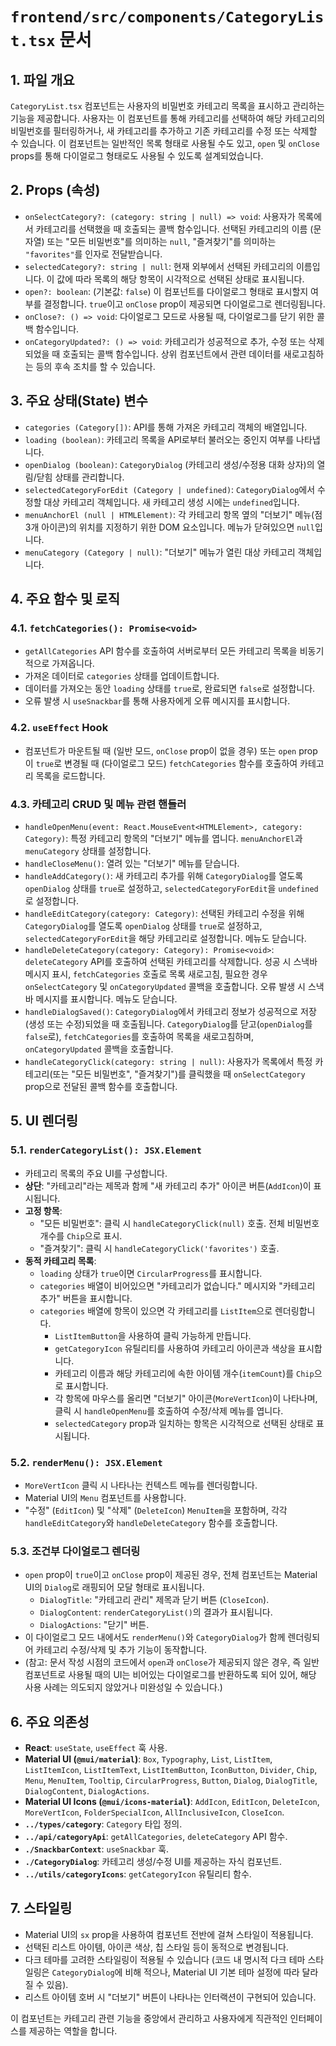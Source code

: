 # `frontend/src/components/CategoryList.tsx` 문서

## 1. 파일 개요

`CategoryList.tsx` 컴포넌트는 사용자의 비밀번호 카테고리 목록을 표시하고 관리하는 기능을 제공합니다. 사용자는 이 컴포넌트를 통해 카테고리를 선택하여 해당 카테고리의 비밀번호를 필터링하거나, 새 카테고리를 추가하고 기존 카테고리를 수정 또는 삭제할 수 있습니다. 이 컴포넌트는 일반적인 목록 형태로 사용될 수도 있고, `open` 및 `onClose` props를 통해 다이얼로그 형태로도 사용될 수 있도록 설계되었습니다.

## 2. Props (속성)

-   `onSelectCategory?: (category: string | null) => void`: 사용자가 목록에서 카테고리를 선택했을 때 호출되는 콜백 함수입니다. 선택된 카테고리의 이름 (문자열) 또는 "모든 비밀번호"를 의미하는 `null`, "즐겨찾기"를 의미하는 `"favorites"`를 인자로 전달받습니다.
-   `selectedCategory?: string | null`: 현재 외부에서 선택된 카테고리의 이름입니다. 이 값에 따라 목록의 해당 항목이 시각적으로 선택된 상태로 표시됩니다.
-   `open?: boolean`: (기본값: `false`) 이 컴포넌트를 다이얼로그 형태로 표시할지 여부를 결정합니다. `true`이고 `onClose` prop이 제공되면 다이얼로그로 렌더링됩니다.
-   `onClose?: () => void`: 다이얼로그 모드로 사용될 때, 다이얼로그를 닫기 위한 콜백 함수입니다.
-   `onCategoryUpdated?: () => void`: 카테고리가 성공적으로 추가, 수정 또는 삭제되었을 때 호출되는 콜백 함수입니다. 상위 컴포넌트에서 관련 데이터를 새로고침하는 등의 후속 조치를 할 수 있습니다.

## 3. 주요 상태(State) 변수

-   `categories (Category[])`: API를 통해 가져온 카테고리 객체의 배열입니다.
-   `loading (boolean)`: 카테고리 목록을 API로부터 불러오는 중인지 여부를 나타냅니다.
-   `openDialog (boolean)`: `CategoryDialog` (카테고리 생성/수정용 대화 상자)의 열림/닫힘 상태를 관리합니다.
-   `selectedCategoryForEdit (Category | undefined)`: `CategoryDialog`에서 수정할 대상 카테고리 객체입니다. 새 카테고리 생성 시에는 `undefined`입니다.
-   `menuAnchorEl (null | HTMLElement)`: 각 카테고리 항목 옆의 "더보기" 메뉴(점 3개 아이콘)의 위치를 지정하기 위한 DOM 요소입니다. 메뉴가 닫혀있으면 `null`입니다.
-   `menuCategory (Category | null)`: "더보기" 메뉴가 열린 대상 카테고리 객체입니다.

## 4. 주요 함수 및 로직

### 4.1. `fetchCategories(): Promise<void>`

-   `getAllCategories` API 함수를 호출하여 서버로부터 모든 카테고리 목록을 비동기적으로 가져옵니다.
-   가져온 데이터로 `categories` 상태를 업데이트합니다.
-   데이터를 가져오는 동안 `loading` 상태를 `true`로, 완료되면 `false`로 설정합니다.
-   오류 발생 시 `useSnackbar`를 통해 사용자에게 오류 메시지를 표시합니다.

### 4.2. `useEffect` Hook

-   컴포넌트가 마운트될 때 (일반 모드, `onClose` prop이 없을 경우) 또는 `open` prop이 `true`로 변경될 때 (다이얼로그 모드) `fetchCategories` 함수를 호출하여 카테고리 목록을 로드합니다.

### 4.3. 카테고리 CRUD 및 메뉴 관련 핸들러

-   `handleOpenMenu(event: React.MouseEvent<HTMLElement>, category: Category)`: 특정 카테고리 항목의 "더보기" 메뉴를 엽니다. `menuAnchorEl`과 `menuCategory` 상태를 설정합니다.
-   `handleCloseMenu()`: 열려 있는 "더보기" 메뉴를 닫습니다.
-   `handleAddCategory()`: 새 카테고리 추가를 위해 `CategoryDialog`를 열도록 `openDialog` 상태를 `true`로 설정하고, `selectedCategoryForEdit`을 `undefined`로 설정합니다.
-   `handleEditCategory(category: Category)`: 선택된 카테고리 수정을 위해 `CategoryDialog`를 열도록 `openDialog` 상태를 `true`로 설정하고, `selectedCategoryForEdit`을 해당 카테고리로 설정합니다. 메뉴도 닫습니다.
-   `handleDeleteCategory(category: Category): Promise<void>`: `deleteCategory` API를 호출하여 선택된 카테고리를 삭제합니다. 성공 시 스낵바 메시지 표시, `fetchCategories` 호출로 목록 새로고침, 필요한 경우 `onSelectCategory` 및 `onCategoryUpdated` 콜백을 호출합니다. 오류 발생 시 스낵바 메시지를 표시합니다. 메뉴도 닫습니다.
-   `handleDialogSaved()`: `CategoryDialog`에서 카테고리 정보가 성공적으로 저장(생성 또는 수정)되었을 때 호출됩니다. `CategoryDialog`를 닫고(`openDialog`를 `false`로), `fetchCategories`를 호출하여 목록을 새로고침하며, `onCategoryUpdated` 콜백을 호출합니다.
-   `handleCategoryClick(category: string | null)`: 사용자가 목록에서 특정 카테고리(또는 "모든 비밀번호", "즐겨찾기")를 클릭했을 때 `onSelectCategory` prop으로 전달된 콜백 함수를 호출합니다.

## 5. UI 렌더링

### 5.1. `renderCategoryList(): JSX.Element`

-   카테고리 목록의 주요 UI를 구성합니다.
-   **상단**: "카테고리"라는 제목과 함께 "새 카테고리 추가" 아이콘 버튼(`AddIcon`)이 표시됩니다.
-   **고정 항목**:
    -   "모든 비밀번호": 클릭 시 `handleCategoryClick(null)` 호출. 전체 비밀번호 개수를 `Chip`으로 표시.
    -   "즐겨찾기": 클릭 시 `handleCategoryClick('favorites')` 호출.
-   **동적 카테고리 목록**:
    -   `loading` 상태가 `true`이면 `CircularProgress`를 표시합니다.
    -   `categories` 배열이 비어있으면 "카테고리가 없습니다." 메시지와 "카테고리 추가" 버튼을 표시합니다.
    -   `categories` 배열에 항목이 있으면 각 카테고리를 `ListItem`으로 렌더링합니다.
        -   `ListItemButton`을 사용하여 클릭 가능하게 만듭니다.
        -   `getCategoryIcon` 유틸리티를 사용하여 카테고리 아이콘과 색상을 표시합니다.
        -   카테고리 이름과 해당 카테고리에 속한 아이템 개수(`itemCount`)를 `Chip`으로 표시합니다.
        -   각 항목에 마우스를 올리면 "더보기" 아이콘(`MoreVertIcon`)이 나타나며, 클릭 시 `handleOpenMenu`를 호출하여 수정/삭제 메뉴를 엽니다.
        -   `selectedCategory` prop과 일치하는 항목은 시각적으로 선택된 상태로 표시됩니다.

### 5.2. `renderMenu(): JSX.Element`

-   `MoreVertIcon` 클릭 시 나타나는 컨텍스트 메뉴를 렌더링합니다.
-   Material UI의 `Menu` 컴포넌트를 사용합니다.
-   "수정" (`EditIcon`) 및 "삭제" (`DeleteIcon`) `MenuItem`을 포함하며, 각각 `handleEditCategory`와 `handleDeleteCategory` 함수를 호출합니다.

### 5.3. 조건부 다이얼로그 렌더링

-   `open` prop이 `true`이고 `onClose` prop이 제공된 경우, 전체 컴포넌트는 Material UI의 `Dialog`로 래핑되어 모달 형태로 표시됩니다.
    -   `DialogTitle`: "카테고리 관리" 제목과 닫기 버튼 (`CloseIcon`).
    -   `DialogContent`: `renderCategoryList()`의 결과가 표시됩니다.
    -   `DialogActions`: "닫기" 버튼.
-   이 다이얼로그 모드 내에서도 `renderMenu()`와 `CategoryDialog`가 함께 렌더링되어 카테고리 수정/삭제 및 추가 기능이 동작합니다.
-   (참고: 문서 작성 시점의 코드에서 `open`과 `onClose`가 제공되지 않은 경우, 즉 일반 컴포넌트로 사용될 때의 UI는 비어있는 다이얼로그를 반환하도록 되어 있어, 해당 사용 사례는 의도되지 않았거나 미완성일 수 있습니다.)

## 6. 주요 의존성

-   **React**: `useState`, `useEffect` 훅 사용.
-   **Material UI (`@mui/material`)**: `Box`, `Typography`, `List`, `ListItem`, `ListItemIcon`, `ListItemText`, `ListItemButton`, `IconButton`, `Divider`, `Chip`, `Menu`, `MenuItem`, `Tooltip`, `CircularProgress`, `Button`, `Dialog`, `DialogTitle`, `DialogContent`, `DialogActions`.
-   **Material UI Icons (`@mui/icons-material`)**: `AddIcon`, `EditIcon`, `DeleteIcon`, `MoreVertIcon`, `FolderSpecialIcon`, `AllInclusiveIcon`, `CloseIcon`.
-   **`../types/category`**: `Category` 타입 정의.
-   **`../api/categoryApi`**: `getAllCategories`, `deleteCategory` API 함수.
-   **`./SnackbarContext`**: `useSnackbar` 훅.
-   **`./CategoryDialog`**: 카테고리 생성/수정 UI를 제공하는 자식 컴포넌트.
-   **`../utils/categoryIcons`**: `getCategoryIcon` 유틸리티 함수.

## 7. 스타일링

-   Material UI의 `sx` prop을 사용하여 컴포넌트 전반에 걸쳐 스타일이 적용됩니다.
-   선택된 리스트 아이템, 아이콘 색상, 칩 스타일 등이 동적으로 변경됩니다.
-   다크 테마를 고려한 스타일링이 적용될 수 있습니다 (코드 내 명시적 다크 테마 스타일링은 `CategoryDialog`에 비해 적으나, Material UI 기본 테마 설정에 따라 달라질 수 있음).
-   리스트 아이템 호버 시 "더보기" 버튼이 나타나는 인터랙션이 구현되어 있습니다.

이 컴포넌트는 카테고리 관련 기능을 중앙에서 관리하고 사용자에게 직관적인 인터페이스를 제공하는 역할을 합니다.
